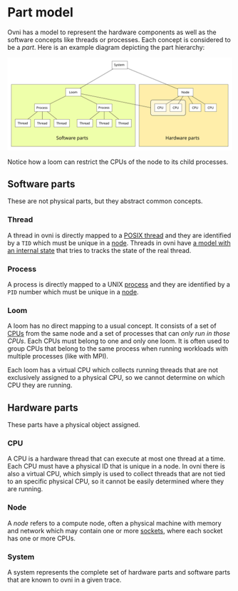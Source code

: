 # Part model

Ovni has a model to represent the hardware components as well as the software
concepts like threads or processes. Each concept is considered to be a *part*.
Here is an example diagram depicting the part hierarchy:

![Part model](part-model.svg)

Notice how a loom can restrict the CPUs of the node to its child processes.

## Software parts

These are not physical parts, but they abstract common concepts.

### Thread

A thread in ovni is directly mapped to a [POSIX
thread](https://en.wikipedia.org/wiki/Pthreads) and they are identified by a
`TID` which must be unique in a [node](#node). Threads in ovni have [a model with
an internal state](../emulation/ovni.md/#thread_model) that tries to tracks the
state of the real thread.

### Process

A process is directly mapped to a UNIX
[process](https://en.wikipedia.org/wiki/Process_(computing)) and they are
identified by a `PID` number which must be unique in a [node](#node).

### Loom

A loom has no direct mapping to a usual concept. It consists of a set of
[CPUs](#cpu) from the same node and a set of processes that can *only run in
those CPUs*. Each CPUs must belong to one and only one loom. It is often used
to group CPUs that belong to the same process when running workloads with
multiple processes (like with MPI).

Each loom has a virtual CPU which collects running threads that are not
exclusively assigned to a physical CPU, so we cannot determine on which CPU they
are running.

## Hardware parts

These parts have a physical object assigned.

### CPU

A CPU is a hardware thread that can execute at most one thread at a time. Each
CPU must have a physical ID that is unique in a node. In ovni there is also a
virtual CPU, which simply is used to collect threads that are not tied to an
specific physical CPU, so it cannot be easily determined where they are running.

### Node

A *node* refers to a compute node, often a physical machine with memory and
network which may contain one or more
[sockets](https://en.wikipedia.org/wiki/CPU_socket), where each socket has one
or more CPUs.

### System

A system represents the complete set of hardware parts and software parts that
are known to ovni in a given trace.
